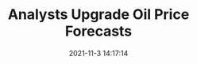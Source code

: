 ---
"title": "Analysts Upgrade Oil Price Forecasts"
"date": "2021-11-3 14:17:14"
"feed_name": "RIGZONE"
"feed_website": "http://www.rigzone.com/"
"feed_rss": "http://www.rigzone.com/news/rss/rigzone_latest.aspx"
"link": "https://www.rigzone.com/news/analysts_upgrade_oil_price_forecasts-03-nov-2021-166905-article/?rss=true"
"source": "None"
"file": "_posts/2021-1-1-11c0872f6dcad8ede1d0905ef725937c334c4afa.md"
"accident": "0"
"drilling": "0"
"dead": "0"
"injured": "0"
"arrested": "0"
"place": "unknown place"
"where": "unknown site"
"causes": "unknown"
"place_uri": "unknown place"
---